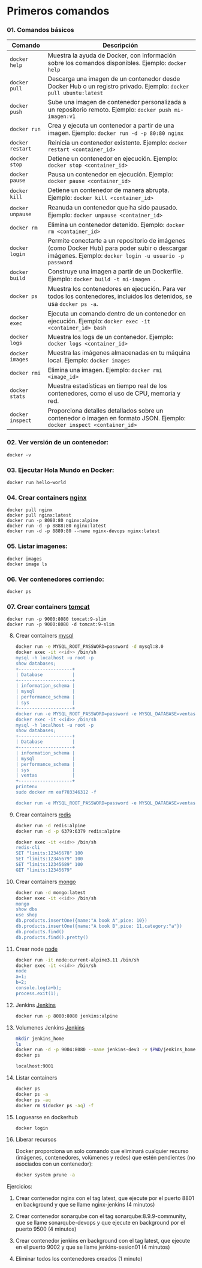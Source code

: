 # Primeros comandos

### 01. Comandos básicos

| Comando             | Descripción                                                                                                                                             |
|---------------------|---------------------------------------------------------------------------------------------------------------------------------------------------------|
| `docker help`       | Muestra la ayuda de Docker, con información sobre los comandos disponibles. Ejemplo: `docker help`                                                      |
| `docker pull`       | Descarga una imagen de un contenedor desde Docker Hub o un registro privado. Ejemplo: `docker pull ubuntu:latest`                                        |
| `docker push`       | Sube una imagen de contenedor personalizada a un repositorio remoto. Ejemplo: `docker push mi-imagen:v1`                                                |
| `docker run`        | Crea y ejecuta un contenedor a partir de una imagen. Ejemplo: `docker run -d -p 80:80 nginx`                                                            |
| `docker restart`    | Reinicia un contenedor existente. Ejemplo: `docker restart <container_id>`                                                                               |
| `docker stop`       | Detiene un contenedor en ejecución. Ejemplo: `docker stop <container_id>`                                                                                |
| `docker pause`      | Pausa un contenedor en ejecución. Ejemplo: `docker pause <container_id>`                                                                                |
| `docker kill`       | Detiene un contenedor de manera abrupta. Ejemplo: `docker kill <container_id>`                                                                          |
| `docker unpause`    | Reanuda un contenedor que ha sido pausado. Ejemplo: `docker unpause <container_id>`                                                                    |
| `docker rm`         | Elimina un contenedor detenido. Ejemplo: `docker rm <container_id>`                                                                                    |
| `docker login`      | Permite conectarte a un repositorio de imágenes (como Docker Hub) para poder subir o descargar imágenes. Ejemplo: `docker login -u usuario -p password`  |
| `docker build`      | Construye una imagen a partir de un Dockerfile. Ejemplo: `docker build -t mi-imagen .`                                                                  |
| `docker ps`         | Muestra los contenedores en ejecución. Para ver todos los contenedores, incluidos los detenidos, se usa `docker ps -a`.                                 |
| `docker exec`       | Ejecuta un comando dentro de un contenedor en ejecución. Ejemplo: `docker exec -it <container_id> bash`                                                 |
| `docker logs`       | Muestra los logs de un contenedor. Ejemplo: `docker logs <container_id>`                                                                                |
| `docker images`     | Muestra las imágenes almacenadas en tu máquina local. Ejemplo: `docker images`                                                                          |
| `docker rmi`        | Elimina una imagen. Ejemplo: `docker rmi <image_id>`                                                                                                  |
| `docker stats`      | Muestra estadísticas en tiempo real de los contenedores, como el uso de CPU, memoria y red.                                                           |
| `docker inspect`    | Proporciona detalles detallados sobre un contenedor o imagen en formato JSON. Ejemplo: `docker inspect <container_id>`                                 |


### 02. Ver versión de un contenedor:
    docker -v

### 03. Ejecutar Hola Mundo en Docker:   
    docker run hello-world

### 04. Crear containers [nginx](https://hub.docker.com/_/nginx) 

    docker pull nginx
    docker pull nginx:latest
    docker run -p 8080:80 nginx:alpine
    docker run -d -p 8888:80 nginx:latest
    docker run -d -p 8889:80 --name nginx-devops nginx:latest

### 05. Listar imagenes:
    
    docker images
    docker image ls

### 06. Ver contenedores corriendo:
   
    docker ps

### 07. Crear containers [tomcat](https://hub.docker.com/_/tomcat) 
    docker run -p 9000:8080 tomcat:9-slim
    docker run -p 9000:8080 -d tomcat:9-slim
    
8. Crear containers [mysql](https://hub.docker.com/_/mysql) 
    ```bash
    docker run -e MYSQL_ROOT_PASSWORD=password -d mysql:8.0
    docker exec -it <<id>> /bin/sh
    mysql -h localhost -u root -p
    show databases;
    +--------------------+
    | Database           |
    +--------------------+
    | information_schema |
    | mysql              |
    | performance_schema |
    | sys                |
    +--------------------+
    docker run -e MYSQL_ROOT_PASSWORD=password -e MYSQL_DATABASE=ventas -d mysql:8.0
    docker exec -it <<id>> /bin/sh
    mysql -h localhost -u root -p
    show databases;
    +--------------------+
    | Database           |
    +--------------------+
    | information_schema |
    | mysql              |
    | performance_schema |
    | sys                |
    | ventas             |
    +--------------------+
    printenv
    sudo docker rm eaf703346312 -f

    docker run -e MYSQL_ROOT_PASSWORD=password -e MYSQL_DATABASE=ventas -p 3307:3306 -d mysql:8.0
    ```

9. Crear containers [redis](https://hub.docker.com/_/redis) 
    ```bash
    docker run -d redis:alpine
    docker run -d -p 6379:6379 redis:alpine
    
    docker exec -it <<id>> /bin/sh
    redis-cli
    SET "limits:12345678" 100
    SET "limits:12345679" 100
    SET "limits:12345689" 100
    GET "limits:12345679"
    ```


10. Crear containers [mongo](https://hub.docker.com/_/mongo)  
    ```bash
    docker run -d mongo:latest
    docker exec -it <<id>> /bin/sh
    mongo
    show dbs
    use shop
    db.products.insertOne({name:"A book A",pice: 10})
    db.products.insertOne({name:"A book B",pice: 11,category:"a"})
    db.products.find()
    db.products.find().pretty()
    ```


11. Crear node [node](https://hub.docker.com/_/node)  
    ```bash
    docker run -it node:current-alpine3.11 /bin/sh
    docker exec -it <<id>> /bin/sh
    node
    a=1;
    b=2;
    console.log(a+b);
    process.exit(1);
    ```

12. Jenkins [Jenkins](https://hub.docker.com/_/jenkins)  
    ```bash
    docker run -p 8080:8080 jenkins:alpine
    ```
13. Volumenes Jenkins [Jenkins](https://hub.docker.com/_/jenkins)  
    ```bash
    mkdir jenkins_home
    ls
    docker run -d -p 9004:8080 --name jenkins-dev3 -v $PWD/jenkins_home:/var/jenkins_home jenkins/jenkins
    docker ps

    localhost:9001
    ```

14. Listar containers
    ```bash
    docker ps
    docker ps -a
    docker ps -aq
    docker rm $(docker ps -aq) -f
    ```
15. Loguearse en dockerhub
    ```bash
    docker login
    ```


16. Liberar recursos

    Docker proporciona un solo comando que eliminará cualquier recurso (imágenes, contenedores, volúmenes y redes) que estén pendientes (no asociados con un contenedor):

    ```bash
    docker system prune -a
    ```


Ejercicios:

1. Crear contenedor nginx con el tag latest, que ejecute por el puerto 8801 en background y que se llame nginx-jenkins (4 minutos)

2. Crear contenedor sonarqube con el tag sonarqube:8.9.9-community, que se llame sonarqube-devops y que ejecute en background por el puerto 9500 (4 minutos)

3. Crear contenedor jenkins en background con el tag latest, que ejecute en el puerto 9002 y que se llame jenkins-sesion01 (4 minutos)

4. Eliminar todos los contenedores creados (1 minuto)
